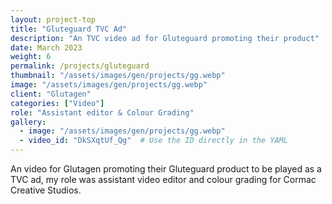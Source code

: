```yaml
---
layout: project-top
title: "Gluteguard TVC Ad"
description: "An TVC video ad for Gluteguard promoting their product"
date: March 2023
weight: 6
permalink: /projects/gluteguard
thumbnail: "/assets/images/gen/projects/gg.webp"
image: "/assets/images/gen/projects/gg.webp"
client: "Glutagen"
categories: ["Video"]
role: "Assistant editor & Colour Grading"
gallery:
  - image: "/assets/images/gen/projects/gg.webp"
  - video_id: "DkSXqtUf_Qg"  # Use the ID directly in the YAML
---
```


An video for Glutagen promoting their Gluteguard product to be played as a TVC ad, my role was assistant video editor and colour grading for Cormac Creative Studios.
